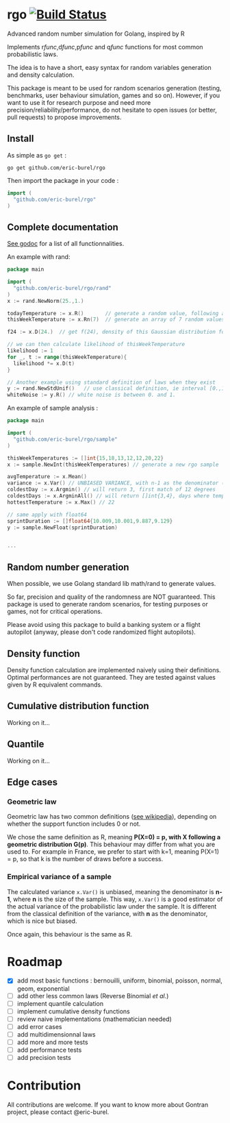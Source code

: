 # rgo [![Build Status](https://travis-ci.org/eric-burel/rgo.svg?branch=master)](https://travis-ci.org/eric-burel/rgo)
Advanced random number simulation for Golang, inspired by R

Implements r*func*,d*func*,p*func* and q*func* functions for most common probabilistic laws.

The idea is to have a short, easy syntax for random variables generation and density calculation. 

This package is meant to be used for random scenarios generation (testing, benchmarks, user behaviour simulation, games and so on). 
However, if you want to use it for research purpose and need more precision/reliability/performance, do not hesitate to open issues (or better, pull requests) to propose improvements.

## Install
As simple as `go get` :
```
go get github.com/eric-burel/rgo
```
Then import the package in your code :
```go
import (
  "github.com/eric-burel/rgo"
)
```

## Complete documentation

[See godoc](https://godoc.org/github.com/eric-burel/rgo) for a list of all functionnalities.

An example with rand:

```go
package main

import (
  "github.com/eric-burel/rgo/rand"
)
x := rand.NewNorm(25.,1.)

todayTemperature := x.R()       // generate a random value, following a N(25,1) distributon
thisWeekTemperature := x.Rn(7)  // generate an array of 7 random values

f24 := x.D(24.)  // get f(24), density of this Gaussian distribution for x = 24

// we can then calculate likelihood of thisWeekTemperature
likelihood := 1
for _, t := range(thisWeekTemperature){
  likelihood *= x.D(t)
}

// Another example using standard definition of laws when they exist
y := rand.NewStdUnif()   // use classical definition, ie interval [0.,1.[
whiteNoise := y.R() // white noise is between 0. and 1.


```
An example of sample analysis :
```go
package main

import (
  "github.com/eric-burel/rgo/sample"
)

thisWeekTemperatures := []int{15,18,13,12,12,20,22}
x := sample.NewInt(thisWeekTemperatures) // generate a new rgo sample

avgTemperature := x.Mean()
variance := x.Var() // UNBIASED VARIANCE, with n-1 as the denominator (not n)
coldestDay := x.Argmin() // will return 3, first match of 12 degrees
coldestDays := x.ArgminAll() // will return []int{3,4}, days where temperatures was the coldest
hottestTemperature := x.Max() // 22

// same apply with float64
sprintDuration := []float64{10.009,10.001,9.887,9.129}
y := sample.NewFloat(sprintDuration)


...

```

## Random number generation

When possible, we use Golang standard lib math/rand to generate values.

So far, precision and quality of the randomness are NOT guaranteed. This package is used to generate random scenarios, for testing purposes or games, not for critical operations. 

Please avoid using this package to build a banking system or a flight autopilot (anyway, please don't code randomized flight autopilots).

## Density function
Density function calculation are implemented naively using their definitions. Optimal performances are not guaranteed.
They are tested against values given by R equivalent commands.

## Cumulative distribution function
Working on it...
## Quantile
Working on it...

## Edge cases
### Geometric law
Geometric law has two common definitions ([see wikipedia](https://en.wikipedia.org/wiki/Geometric_distribution)), depending on whether the support function includes 0 or not.

We chose the same definition as R, meaning __P(X=0) = p, with X following a geometric distribution G(p)__.
This behaviour may differ from what you are used to. For example in France, we prefer to start with k=1, meaning P(X=1) = p, so that k is the number of draws before a success.

### Empirical variance of a sample
The calculated variance ``x.Var()`` is unbiased, meaning the denominator is __n-1__, where __n__ is the size of the sample. This way, ``x.Var()`` is a good estimator of the actual variance of the probabilistic law under the sample.
It is different from the classical definition of the variance, with __n__ as the denominator, which is nice but biased.

Once again, this behaviour is the same as R.

# Roadmap
- [x] add most basic functions : bernouilli, uniform, binomial, poisson, normal, geom, exponential
- [ ] add other less common laws (Reverse Binomial *et al.*)
- [ ] implement quantile calculation
- [ ] implement cumulative density functions
- [ ] review naive implementations (mathematician needed)
- [ ] add error cases
- [ ] add multidimensionnal laws
- [ ] add more and more tests
- [ ] add performance tests
- [ ] add precision tests

# Contribution
All contributions are welcome. If you want to know more about Gontran project, please contact @eric-burel.
